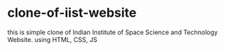 # clone-of-iist-website
this is simple clone of Indian Institute of Space Science and Technology Website.
using HTML, CSS, JS
